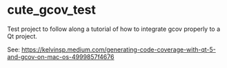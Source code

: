 # cute_gcov_test
Test project to follow along a tutorial of how to integrate gcov properly to a Qt project.

See: <https://kelvinsp.medium.com/generating-code-coverage-with-qt-5-and-gcov-on-mac-os-4999857f4676>
